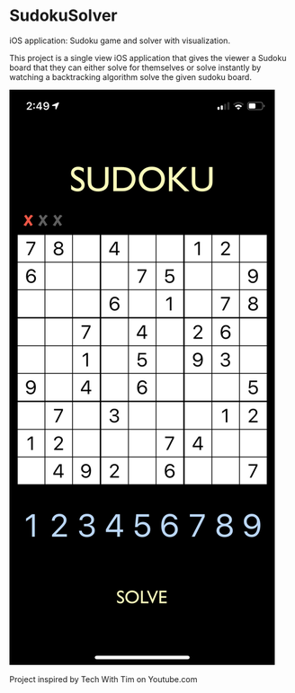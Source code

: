 # SudokuSolver
iOS application: Sudoku game and solver with visualization.

This project is a single view iOS application that gives the viewer a Sudoku board that 
they can either solve for themselves or solve instantly by watching a backtracking algorithm 
solve the given sudoku board. 

![Screenshot of App](IMG_4346.PNG)

Project inspired by Tech With Tim on Youtube.com
